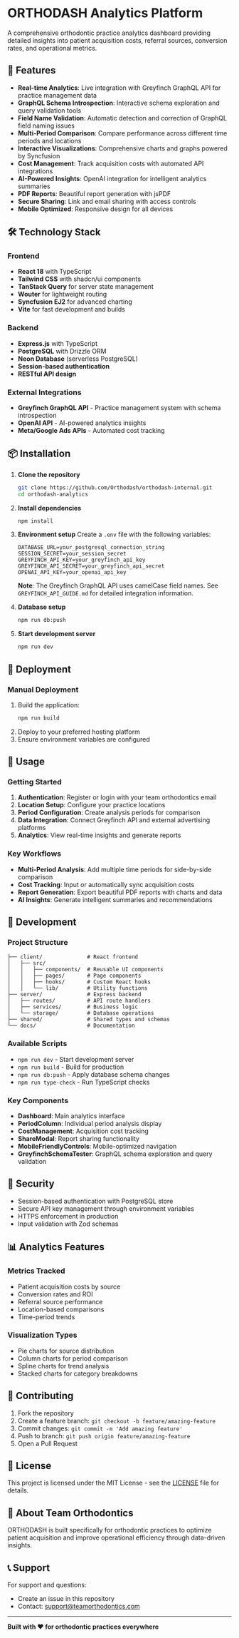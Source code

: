 # ORTHODASH Analytics Platform

A comprehensive orthodontic practice analytics dashboard providing detailed insights into patient acquisition costs, referral sources, conversion rates, and operational metrics.

## 🚀 Features

- **Real-time Analytics**: Live integration with Greyfinch GraphQL API for practice management data
- **GraphQL Schema Introspection**: Interactive schema exploration and query validation tools
- **Field Name Validation**: Automatic detection and correction of GraphQL field naming issues
- **Multi-Period Comparison**: Compare performance across different time periods and locations
- **Interactive Visualizations**: Comprehensive charts and graphs powered by Syncfusion
- **Cost Management**: Track acquisition costs with automated API integrations
- **AI-Powered Insights**: OpenAI integration for intelligent analytics summaries
- **PDF Reports**: Beautiful report generation with jsPDF
- **Secure Sharing**: Link and email sharing with access controls
- **Mobile Optimized**: Responsive design for all devices

## 🛠️ Technology Stack

### Frontend
- **React 18** with TypeScript
- **Tailwind CSS** with shadcn/ui components
- **TanStack Query** for server state management
- **Wouter** for lightweight routing
- **Syncfusion EJ2** for advanced charting
- **Vite** for fast development and builds

### Backend
- **Express.js** with TypeScript
- **PostgreSQL** with Drizzle ORM
- **Neon Database** (serverless PostgreSQL)
- **Session-based authentication**
- **RESTful API design**

### External Integrations
- **Greyfinch GraphQL API** - Practice management system with schema introspection
- **OpenAI API** - AI-powered analytics insights
- **Meta/Google Ads APIs** - Automated cost tracking

## 📦 Installation

1. **Clone the repository**
   ```bash
   git clone https://github.com/Orthodash/orthodash-internal.git
   cd orthodash-analytics
   ```

2. **Install dependencies**
   ```bash
   npm install
   ```

3. **Environment setup**
   Create a `.env` file with the following variables:
   ```env
   DATABASE_URL=your_postgresql_connection_string
   SESSION_SECRET=your_session_secret
   GREYFINCH_API_KEY=your_greyfinch_api_key
   GREYFINCH_API_SECRET=your_greyfinch_api_secret
   OPENAI_API_KEY=your_openai_api_key
   ```
   
   **Note**: The Greyfinch GraphQL API uses camelCase field names. See `GREYFINCH_API_GUIDE.md` for detailed integration information.

4. **Database setup**
   ```bash
   npm run db:push
   ```

5. **Start development server**
   ```bash
   npm run dev
   ```

## 🚀 Deployment


### Manual Deployment
1. Build the application:
   ```bash
   npm run build
   ```
2. Deploy to your preferred hosting platform
3. Ensure environment variables are configured

## 📱 Usage

### Getting Started
1. **Authentication**: Register or login with your team orthodontics email
2. **Location Setup**: Configure your practice locations
3. **Period Configuration**: Create analysis periods for comparison
4. **Data Integration**: Connect Greyfinch API and external advertising platforms
5. **Analytics**: View real-time insights and generate reports

### Key Workflows
- **Multi-Period Analysis**: Add multiple time periods for side-by-side comparison
- **Cost Tracking**: Input or automatically sync acquisition costs
- **Report Generation**: Export beautiful PDF reports with charts and data
- **AI Insights**: Generate intelligent summaries and recommendations

## 🔧 Development

### Project Structure
```
├── client/              # React frontend
│   ├── src/
│   │   ├── components/  # Reusable UI components
│   │   ├── pages/       # Page components
│   │   ├── hooks/       # Custom React hooks
│   │   └── lib/         # Utility functions
├── server/              # Express backend
│   ├── routes/          # API route handlers
│   ├── services/        # Business logic
│   └── storage/         # Database operations
├── shared/              # Shared types and schemas
└── docs/                # Documentation
```

### Available Scripts
- `npm run dev` - Start development server
- `npm run build` - Build for production
- `npm run db:push` - Apply database schema changes
- `npm run type-check` - Run TypeScript checks

### Key Components
- **Dashboard**: Main analytics interface
- **PeriodColumn**: Individual period analysis display
- **CostManagement**: Acquisition cost tracking
- **ShareModal**: Report sharing functionality
- **MobileFriendlyControls**: Mobile-optimized navigation
- **GreyfinchSchemaTester**: GraphQL schema exploration and query validation

## 🔐 Security

- Session-based authentication with PostgreSQL store
- Secure API key management through environment variables
- HTTPS enforcement in production
- Input validation with Zod schemas

## 📊 Analytics Features

### Metrics Tracked
- Patient acquisition costs by source
- Conversion rates and ROI
- Referral source performance
- Location-based comparisons
- Time-period trends

### Visualization Types
- Pie charts for source distribution
- Column charts for period comparison
- Spline charts for trend analysis
- Stacked charts for category breakdowns

## 🤝 Contributing

1. Fork the repository
2. Create a feature branch: `git checkout -b feature/amazing-feature`
3. Commit changes: `git commit -m 'Add amazing feature'`
4. Push to branch: `git push origin feature/amazing-feature`
5. Open a Pull Request

## 📄 License

This project is licensed under the MIT License - see the [LICENSE](LICENSE) file for details.

## 🏥 About Team Orthodontics

ORTHODASH is built specifically for orthodontic practices to optimize patient acquisition and improve operational efficiency through data-driven insights.

## 📞 Support

For support and questions:
- Create an issue in this repository
- Contact: support@teamorthodontics.com

---

**Built with ❤️ for orthodontic practices everywhere**
